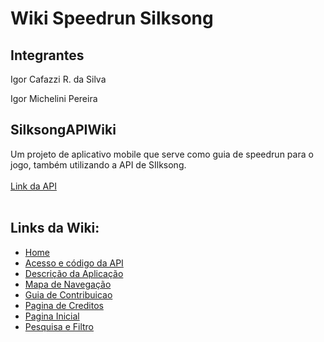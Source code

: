 # Wiki Speedrun Silksong

## Integrantes

Igor Cafazzi R. da Silva

Igor Michelini Pereira


## SilksongAPIWiki
Um projeto de aplicativo mobile que serve como guia de speedrun para o jogo, também utilizando a API de SIlksong. <br> <br>
[Link da API](https://www.hollowknightsilksong.org/developers#)
<br> <br>

## Links da Wiki: 
  - [Home](https://github.com/MicheliniDev/SilksongAPIWiki/wiki)
  - [Acesso e código da API](https://github.com/MicheliniDev/SilksongAPIWiki/wiki/Acesso-e-c%C3%B3digo-da-API)
  - [Descrição da Aplicação](https://github.com/MicheliniDev/SilksongAPIWiki/wiki/Descri%C3%A7%C3%A3o-da-Aplica%C3%A7%C3%A3o)
  - [Mapa de Navegação](https://github.com/MicheliniDev/SilksongAPIWiki/wiki/Mapa-de-Navega%C3%A7%C3%A3o)
  - [Guia de Contribuicao](https://github.com/MicheliniDev/SilksongAPIWiki/wiki/Guia-de-Contribuicao)
  - [Pagina de Creditos](https://github.com/MicheliniDev/SilksongAPIWiki/wiki/Pagina-de-Creditos)
  - [Pagina Inicial](https://github.com/MicheliniDev/SilksongAPIWiki/wiki/Pagina-Inicial)
  - [Pesquisa e Filtro](https://github.com/MicheliniDev/SilksongAPIWiki/wiki/Pesquisa-e-Filtro)



